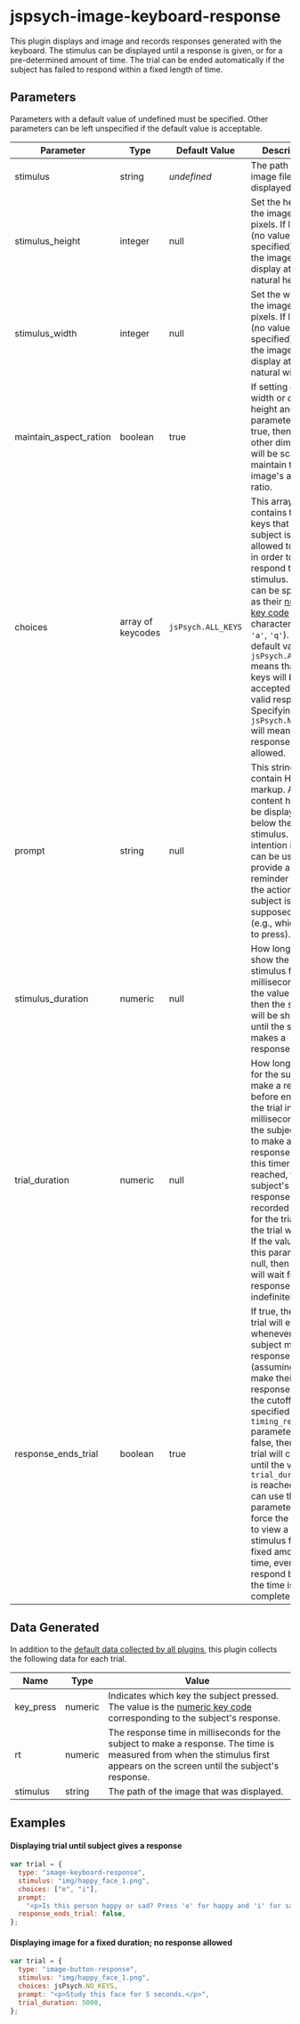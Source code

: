 # jspsych-image-keyboard-response

This plugin displays and image and records responses generated with the keyboard. The stimulus can be displayed until a response is given, or for a pre-determined amount of time. The trial can be ended automatically if the subject has failed to respond within a fixed length of time.

## Parameters

Parameters with a default value of undefined must be specified. Other parameters can be left unspecified if the default value is acceptable.

| Parameter              | Type              | Default Value      | Description                                                                                                                                                                                                                                                                                                                                                                                                                                       |
| ---------------------- | ----------------- | ------------------ | ------------------------------------------------------------------------------------------------------------------------------------------------------------------------------------------------------------------------------------------------------------------------------------------------------------------------------------------------------------------------------------------------------------------------------------------------- |
| stimulus               | string            | _undefined_        | The path of the image file to be displayed.                                                                                                                                                                                                                                                                                                                                                                                                       |
| stimulus_height        | integer           | null               | Set the height of the image in pixels. If left null (no value specified), then the image will display at its natural height.                                                                                                                                                                                                                                                                                                                      |
| stimulus_width         | integer           | null               | Set the width of the image in pixels. If left null (no value specified), then the image will display at its natural width.                                                                                                                                                                                                                                                                                                                        |
| maintain_aspect_ration | boolean           | true               | If setting _only_ the width or _only_ the height and this parameter is true, then the other dimension will be scaled to maintain the image's aspect ratio.                                                                                                                                                                                                                                                                                        |
| choices                | array of keycodes | `jsPsych.ALL_KEYS` | This array contains the keys that the subject is allowed to press in order to respond to the stimulus. Keys can be specified as their [numeric key code](http://www.cambiaresearch.com/articles/15/javascript-char-codes-key-codes) or as characters (e.g., `'a'`, `'q'`). The default value of `jsPsych.ALL_KEYS` means that all keys will be accepted as valid responses. Specifying `jsPsych.NO_KEYS` will mean that no responses are allowed. |
| prompt                 | string            | null               | This string can contain HTML markup. Any content here will be displayed below the stimulus. The intention is that it can be used to provide a reminder about the action the subject is supposed to take (e.g., which key to press).                                                                                                                                                                                                               |
| stimulus_duration      | numeric           | null               | How long to show the stimulus for in milliseconds. If the value is null, then the stimulus will be shown until the subject makes a response.                                                                                                                                                                                                                                                                                                      |
| trial_duration         | numeric           | null               | How long to wait for the subject to make a response before ending the trial in milliseconds. If the subject fails to make a response before this timer is reached, the subject's response will be recorded as null for the trial and the trial will end. If the value of this parameter is null, then the trial will wait for a response indefinitely.                                                                                            |
| response_ends_trial    | boolean           | true               | If true, then the trial will end whenever the subject makes a response (assuming they make their response before the cutoff specified by the `timing_response` parameter). If false, then the trial will continue until the value for `trial_duration` is reached. You can use this parameter to force the subject to view a stimulus for a fixed amount of time, even if they respond before the time is complete.                               |

## Data Generated

In addition to the [default data collected by all plugins](overview#datacollectedbyplugins), this plugin collects the following data for each trial.

| Name      | Type    | Value                                                                                                                                                                                            |
| --------- | ------- | ------------------------------------------------------------------------------------------------------------------------------------------------------------------------------------------------ |
| key_press | numeric | Indicates which key the subject pressed. The value is the [numeric key code](http://www.cambiaresearch.com/articles/15/javascript-char-codes-key-codes) corresponding to the subject's response. |
| rt        | numeric | The response time in milliseconds for the subject to make a response. The time is measured from when the stimulus first appears on the screen until the subject's response.                      |
| stimulus  | string  | The path of the image that was displayed.                                                                                                                                                        |

## Examples

#### Displaying trial until subject gives a response

```javascript
var trial = {
  type: "image-keyboard-response",
  stimulus: "img/happy_face_1.png",
  choices: ["e", "i"],
  prompt:
    "<p>Is this person happy or sad? Press 'e' for happy and 'i' for sad.</p>",
  response_ends_trial: false,
};
```

#### Displaying image for a fixed duration; no response allowed

```javascript
var trial = {
  type: "image-button-response",
  stimulus: "img/happy_face_1.png",
  choices: jsPsych.NO_KEYS,
  prompt: "<p>Study this face for 5 seconds.</p>",
  trial_duration: 5000,
};
```
